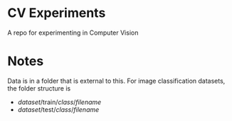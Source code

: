 # CV Experiments

A repo for experimenting in Computer Vision

# Notes

Data is in a folder that is external to this.
For image classification datasets, the folder structure is
* *dataset*/train/*class*/*filename*
* *dataset*/test/*class*/*filename*
